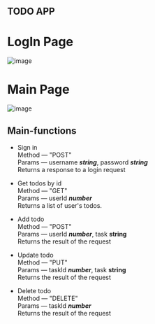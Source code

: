 ## TODO APP
# LogIn Page
![image](https://user-images.githubusercontent.com/73232366/220889049-6e4f29dc-db8b-4d15-8ac4-1fa430a45702.png)
# Main Page
![image](https://user-images.githubusercontent.com/73232366/220889211-23082971-762b-447b-ace7-c33007879840.png)

## Main-functions
- Sign in  
  Method — "POST"  
  Params — username ___string___, password ___string___  
  Returns a response to a login request  

- Get todos by id  
  Method — "GET"  
  Params — userId ___number___  
  Returns a list of user's todos.  

- Add todo  
  Method — "POST"  
  Params — userId ___number___, task __string__  
  Returns the result of the request  

- Update todo  
  Method — "PUT"  
  Params — taskId ___number___, task __string__  
  Returns the result of the request 

- Delete todo  
  Method — "DELETE"  
  Params — taskId ___number___  
  Returns the result of the request 

